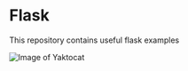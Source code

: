 # Flask
This repository contains useful flask examples


![Image of Yaktocat](https://flask.palletsprojects.com/en/1.1.x/_images/flask-logo.png)


